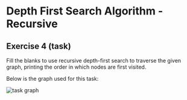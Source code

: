 # Depth First Search Algorithm - Recursive

## Exercise 4 (task)

Fill the blanks to use recursive depth-first search to traverse the given graph, printing the order in which nodes are first visited.

Below is the graph used for this task:

![task graph](/tutorial2/graph_dfs/image-3.png)

